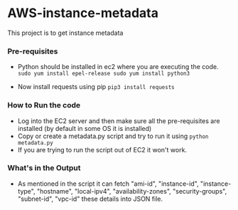 # AWS-instance-metadata
This project is to get instance metadata
### Pre-requisites ###
- Python should be installed in ec2 where you are executing the code.
  `sudo yum install epel-release
   sudo yum install python3`

- Now install requests using pip
 `pip3 install requests`

### How to Run the code ###
- Log into the EC2 server and then make sure all the pre-requisites are installed (by default in some OS it is installed)
- Copy or create a metadata.py script and try to run it using `python metadata.py`
- If you are trying to run the script out of EC2 it won't work.

### What's in the Output ###
- As mentioned in the script it can fetch "ami-id", "instance-id", "instance-type", "hostname", "local-ipv4", "availability-zones", "security-groups", "subnet-id", "vpc-id" these details into JSON file.
